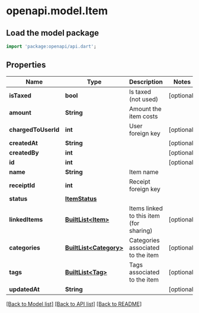 # openapi.model.Item

## Load the model package
```dart
import 'package:openapi/api.dart';
```

## Properties
Name | Type | Description | Notes
------------ | ------------- | ------------- | -------------
**isTaxed** | **bool** | Is taxed (not used) | [optional] 
**amount** | **String** | Amount the item costs | 
**chargedToUserId** | **int** | User foreign key | [optional] 
**createdAt** | **String** |  | [optional] 
**createdBy** | **int** |  | [optional] 
**id** | **int** |  | [optional] 
**name** | **String** | Item name | 
**receiptId** | **int** | Receipt foreign key | 
**status** | [**ItemStatus**](ItemStatus.md) |  | 
**linkedItems** | [**BuiltList&lt;Item&gt;**](Item.md) | Items linked to this item (for sharing) | [optional] 
**categories** | [**BuiltList&lt;Category&gt;**](Category.md) | Categories associated to the item | [optional] 
**tags** | [**BuiltList&lt;Tag&gt;**](Tag.md) | Tags associated to the item | [optional] 
**updatedAt** | **String** |  | [optional] 

[[Back to Model list]](../README.md#documentation-for-models) [[Back to API list]](../README.md#documentation-for-api-endpoints) [[Back to README]](../README.md)


